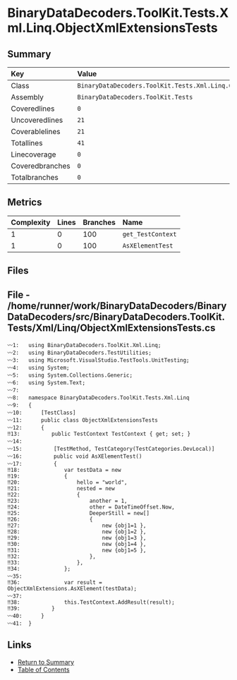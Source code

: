 ﻿# BinaryDataDecoders.ToolKit.Tests.Xml.Linq.ObjectXmlExtensionsTests

## Summary

| Key             | Value                                                                |
| :-------------- | :------------------------------------------------------------------- |
| Class           | `BinaryDataDecoders.ToolKit.Tests.Xml.Linq.ObjectXmlExtensionsTests` |
| Assembly        | `BinaryDataDecoders.ToolKit.Tests`                                   |
| Coveredlines    | `0`                                                                  |
| Uncoveredlines  | `21`                                                                 |
| Coverablelines  | `21`                                                                 |
| Totallines      | `41`                                                                 |
| Linecoverage    | `0`                                                                  |
| Coveredbranches | `0`                                                                  |
| Totalbranches   | `0`                                                                  |

## Metrics

| Complexity | Lines | Branches | Name              |
| :--------- | :---- | :------- | :---------------- |
| 1          | 0     | 100      | `get_TestContext` |
| 1          | 0     | 100      | `AsXElementTest`  |

## Files

## File - /home/runner/work/BinaryDataDecoders/BinaryDataDecoders/src/BinaryDataDecoders.ToolKit.Tests/Xml/Linq/ObjectXmlExtensionsTests.cs

```CSharp
〰1:   using BinaryDataDecoders.ToolKit.Xml.Linq;
〰2:   using BinaryDataDecoders.TestUtilities;
〰3:   using Microsoft.VisualStudio.TestTools.UnitTesting;
〰4:   using System;
〰5:   using System.Collections.Generic;
〰6:   using System.Text;
〰7:   
〰8:   namespace BinaryDataDecoders.ToolKit.Tests.Xml.Linq
〰9:   {
〰10:      [TestClass]
〰11:      public class ObjectXmlExtensionsTests
〰12:      {
‼13:          public TestContext TestContext { get; set; }
〰14:  
〰15:          [TestMethod, TestCategory(TestCategories.DevLocal)]
〰16:          public void AsXElementTest()
〰17:          {
‼18:              var testData = new
‼19:              {
‼20:                  hello = "world",
‼21:                  nested = new
‼22:                  {
‼23:                      another = 1,
‼24:                      other = DateTimeOffset.Now,
‼25:                      DeeperStill = new[]
‼26:                      {
‼27:                          new {obj1=1 },
‼28:                          new {obj1=2 },
‼29:                          new {obj1=3 },
‼30:                          new {obj1=4 },
‼31:                          new {obj1=5 },
‼32:                      },
‼33:                  },
‼34:              };
〰35:  
‼36:              var result = ObjectXmlExtensions.AsXElement(testData);
〰37:  
‼38:              this.TestContext.AddResult(result);
‼39:          }
〰40:      }
〰41:  }
```

## Links

* [Return to Summary](Summary.md)
* [Table of Contents](../TOC.md)


